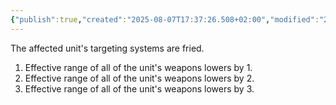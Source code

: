 ```yaml
---
{"publish":true,"created":"2025-08-07T17:37:26.508+02:00","modified":"2025-08-07T18:41:46.932+02:00","cssclasses":""}
---
```


The affected unit's targeting systems are fried.
1. Effective range of all of the unit's weapons lowers by 1.
2. Effective range of all of the unit's weapons lowers by 2.
3. Effective range of all of the unit's weapons lowers by 3.